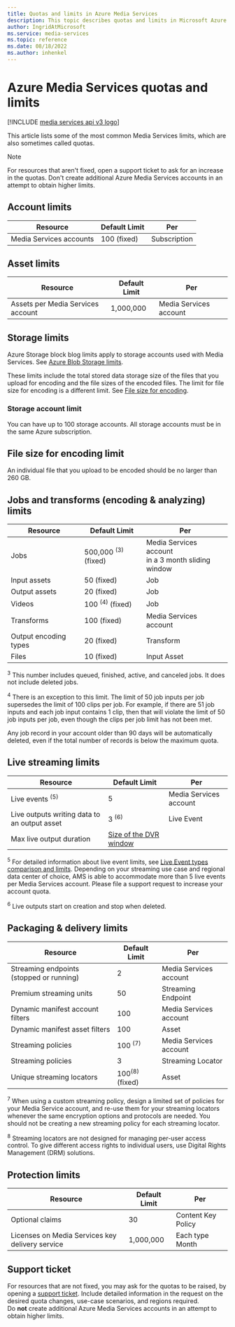 ```yaml
---
title: Quotas and limits in Azure Media Services
description: This topic describes quotas and limits in Microsoft Azure Media Services.
author: IngridAtMicrosoft
ms.service: media-services
ms.topic: reference
ms.date: 08/18/2022
ms.author: inhenkel
---
```


<!-- If you update limits in this topic, make sure to also update /azure/azure-resource-manager/management/azure-subscription-service-limits#media-services-limits -->

# Azure Media Services quotas and limits

[!INCLUDE [media services api v3 logo](./includes/v3-hr.md)]

This article lists some of the most common Media Services limits, which are also sometimes called quotas.

> [!NOTE]
> For resources that aren't fixed, open a support ticket to ask for an increase in the quotas. Don't create additional Azure Media Services accounts in an attempt to obtain higher limits.

## Account limits

| Resource | Default Limit | Per |
| --- | --- | ---|
| Media Services accounts | 100 (fixed) | Subscription |

## Asset limits

| Resource | Default Limit | Per |
| --- | --- | --- |
| Assets per Media Services account | 1,000,000| Media Services account |

## Storage limits

Azure Storage block blog limits apply to storage accounts used with Media Services.  See [Azure Blob Storage limits](/azure/azure-resource-manager/management/azure-subscription-service-limits#azure-blob-storage-limits).

These limits include the total stored data storage size of the files that you upload for encoding and the file sizes of the encoded files.  The limit for file size for encoding is a different limit. See [File size for encoding](#file-size-for-encoding-limit).

### Storage account limit

You can have up to 100 storage accounts. All storage accounts must be in the same Azure subscription.

## File size for encoding limit

An individual file that you upload to be encoded should be no larger than 260 GB.

## Jobs and transforms (encoding & analyzing) limits

| Resource | Default Limit | Per |
| --- | --- | --- |
| Jobs | 500,000 <sup>(3)</sup> (fixed) | Media Services account <br/> in a 3 month sliding window |
| Input assets | 50  (fixed)| Job |
| Output assets | 20 (fixed) | Job |
| Videos | 100 <sup>(4)</sup> (fixed) | Job |
| Transforms | 100  (fixed) | Media Services account |
| Output encoding types | 20 (fixed) | Transform |
| Files |10 (fixed) | Input Asset |

<sup>3</sup> This number includes queued, finished, active, and canceled jobs. It does not include deleted jobs.

<sup>4</sup> There is an exception to this limit. The limit of 50 job inputs per job supersedes the limit of 100 clips per job. For example, if there are 51 job inputs and each job input contains 1 clip, then that will violate the limit of 50 job inputs per job, even though the clips per job limit has not been met.

Any job record in your account older than 90 days will be automatically deleted, even if the total number of records is below the maximum quota.

## Live streaming limits

| Resource | Default Limit | Per |
| --- | --- | --- |
| Live events <sup>(5)</sup> |5| Media Services account |
| Live outputs writing data to an output asset |3 <sup>(6)</sup> | Live Event |
| Max live output duration | [Size of the DVR window](live-event-cloud-dvr-time-how-to.md) |

<sup>5</sup> For detailed information about live event limits, see [Live Event types comparison and limits](live-event-types-comparison-reference.md). Depending on your streaming use case and regional data center of choice, AMS is able to accommodate more than 5 live events per Media Services account. Please file a support request to increase your account quota.

<sup>6</sup> Live outputs start on creation and stop when deleted.

## Packaging & delivery limits

| Resource | Default Limit | Per |
| --- | --- | --- |
| Streaming endpoints (stopped or running) | 2 | Media Services account |
| Premium streaming units | 50 | Streaming Endpoint |
| Dynamic manifest account filters | 100 | Media Services account |
| Dynamic manifest asset filters | 100 | Asset |
| Streaming policies | 100 <sup>(7)</sup> | Media Services account |
| Streaming policies | 3 | Streaming Locator |
| Unique streaming locators | 100<sup>(8)</sup> (fixed) | Asset |

<sup>7</sup> When using a custom streaming policy, design a limited set of policies for your Media Service account, and re-use them for your streaming locators whenever the same encryption options and protocols are needed. You should not be creating a new streaming policy for each streaming locator.

<sup>8</sup> Streaming locators are not designed for managing per-user access control. To give different access rights to individual users, use Digital Rights Management (DRM) solutions.

## Protection limits

| Resource | Default Limit | Per |
| --- | --- | --- |
| Optional claims  |30 | Content Key Policy |
| Licenses on Media Services key delivery service | 1,000,000 | Each type<br/>Month |

## Support ticket

For resources that are not fixed, you may ask for the quotas to be raised, by opening a [support ticket](https://portal.azure.com/#blade/Microsoft_Azure_Support/HelpAndSupportBlade/newsupportrequest). Include detailed information in the request on the desired quota changes, use-case scenarios, and regions required. <br/>Do **not** create additional Azure Media Services accounts in an attempt to obtain higher limits.
